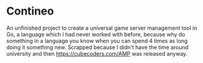 # Contineo

An unfinished project to create a universal game server management tool in Go, a language which I had never worked with before, because why do something in a language you know when you can spend 4 times as long doing it something new.
Scrapped because I didn't have the time around university and then https://cubecoders.com/AMP was released anyway.
